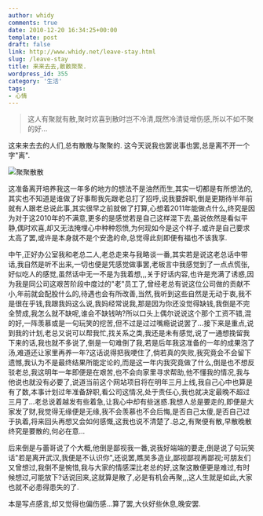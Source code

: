 ```yaml
---
author: whidy
comments: true
date: 2010-12-20 16:34:25+00:00
template: post
draft: false
link: http://www.whidy.net/leave-stay.html
slug: /leave-stay
title: 来来去去,散散聚聚.
wordpress_id: 355
category: '生活'
tags:
- 心情
---
```


<blockquote>这人有聚就有散,聚时欢喜到散时岂不冷清,既然冷清徒增伤感,所以不如不聚的好...</blockquote>



这来来去去的人们,总有散散与聚聚的.
这今天说我也罢说事也罢,总是离不开一个字"离".

![聚聚散散](https://www.whidy.net/wp-content/uploads/2010/12/liliu-500x281.png)

这准备离开培养我这一年多的地方的想法不是油然而生,其实一切都是有所想法的,其实也不知道是谁做了好事帮我先跟老总打了招呼,说我要辞职,倒是更期待半年前就有人跟老总说此事,其实很早之前就做了打算,心想着2011年能做点什么,终究是因为对于这2010年的不满意,更多的是感觉若是自己这样混下去,虽说依然是看似平静,偶时欢喜,却又无法掩埋心中种种怨愤,为何现如今是这个样子.或许是自己要求太高了罢,或许是本身就不是个安逸的命,总觉得此刻即便有福也不该我享.

中午,正好办公室我和老总二人,老总走来与我略谈一番,其实若是说这老总话中带话,我自然是听不出来,一切也便是凭感觉做事罢,老板言中我感觉到了一点点慌张,好似吃人的感觉,虽然话中无一不是为我着想,,,关于好话内容,也许是充满了诱惑,因为我是同公司这艰苦阶段中度过的"老"员工了,曾经老总有说这位公司做的贡献不小,年前就会配股什么的,待遇也会有所改善,当然,我听到这些自然是无动于衷,我不是很在乎钱,我跟我妈这么说,我妈经常说我,那是因为你还没觉得缺钱,我倒是不完全赞成,我怎么就不缺呢,谁会不缺钱呐?所以口头上偶尔说说这个那个工资不错,混的好,一阵羡慕或是一句玩笑的挖苦,但不过是过过嘴瘾说说罢了...接下来是重点,说到我的计划,老总又说可以帮我忙,找关系之类,我还是未有感觉,说了一通想挽留我下来的话,我也就不多说了,倒是一句难倒了我,若是后年我这准备的一年的成果泡了汤,难道还让家里再养一年?这话说得把我哽住了,倘若真的失败,我究竟会不会留下遗憾,我认为不是最终结果所能定论的,而是这一年内我究竟做了什么,倒是也不想反驳老总,我这明年一年即便是在艰苦,也不会向家里寻求帮助,他不懂我的情况,我与他说也就没有必要了,说道当前这个网站项目将在明年三月上线,我自己心中也算是有了数,本事计划过年准备辞职,看公司这情况,处于责任心,我也就决定最晚不超过三月了...老总说着越发有些着急,让我心中却有些迷惑.我想人总是要走的,即便是大家发了财,我觉得无缘便是无缘,我不会羡慕也不会后悔,是否自己太傻,是否自己过于执着,将来回头再想又会如何感慨,这我也说不清楚了.总之,有聚便有散,早散晚散终究是要散的,何必在意...

后来倒是与蕾哥说了个大概,他倒是鄙视我一番,说我好端端的要走,倒是说了句玩笑话"若是离开武汉,我便是不认识你",还说罢,瞧吴多造业,鄙视鄙视再鄙视;可朋友们又曾想过,我倒不是惋惜,我与大家的情感深比老总的好,这聚这散便更是难过,有时候想过,可能放下?话说回来,这就算是散了,必是有机会再聚,,,这人生就是如此,大家也就不必患得患失的了.

本是写点感言,却又觉得也偏伤感...算了罢,大伙好些休息,晚安罢.
